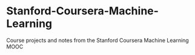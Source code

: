Stanford-Coursera-Machine-Learning
==================================

Course projects and notes from the Stanford Coursera Machine Learning MOOC

